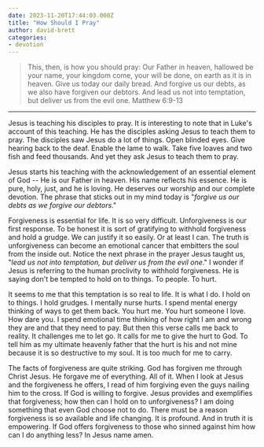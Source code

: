 ```yaml
---
date: 2023-11-20T17:44:03.000Z
title: "How Should I Pray"
author: david-brett
categories:
- devotion
---
```

> This, then, is how you should pray:
> Our Father in heaven, hallowed be your name,
> your kingdom come, your will be done,
> on earth as it is in heaven.
> Give us today our daily bread.
> And forgive us our debts,
> as we also have forgiven our debtors.
> And lead us not into temptation,
> but deliver us from the evil one.
> Matthew 6:9-13
* * *
Jesus is teaching his disciples to pray. It is interesting to note that in Luke's account of this teaching. He has the disciples asking Jesus to teach them to pray. The disciples saw Jesus do a lot of things. Open blinded eyes. Give hearing back to the deaf. Enable the lame to walk. Take five loaves and two fish and feed thousands. And yet they ask Jesus to teach them to pray.

Jesus starts his teaching with the acknowledgement of an essential element of God -- He is our Father in heaven. His name reflects his essence. He is pure, holy, just, and he is loving. He deserves our worship and our complete devotion. The phrase that sticks out in my mind today is "*forgive us our debts as we forgive our debtors*."

Forgiveness is essential for life. It is so very difficult. Unforgiveness is our first response. To be honest it is sort of gratifying to withhold forgiveness and hold a grudge. We can justify it so easily. Or at least I can. The truth is unforgiveness can become an emotional cancer that embitters the soul from the inside out. Notice the next phrase in the prayer Jesus taught us, "*lead us not into temptation, but deliver us from the evil one*." I wonder if Jesus is referring to the human proclivity to withhold forgiveness. He is saying don't be tempted to hold on to things. To people. To hurt.

It seems to me that this temptation is so real to life. It is what I do. I hold on to things. I hold grudges. I mentally nurse hurts. I spend mental energy thinking of ways to get them back. You hurt me. You hurt someone I love. How dare you. I spend emotional time thinking of how right I am and wrong they are and that they need to pay. But then this verse calls me back to reality. It challenges me to let go. It calls for me to give the hurt to God. To tell him as my ultimate heavenly father that the hurt is his and not mine because it is so destructive to my soul. It is too much for me to carry.

The facts of forgiveness are quite striking. God has forgiven me through Christ Jesus. He forgave me of everything. All of it. When I look at Jesus and the forgiveness he offers, I read of him forgiving even the guys nailing him to the cross. If God is willing to forgive. Jesus provides and exemplifies that forgiveness; how then can I hold on to unforgiveness? I am doing something that even God choose not to do. There must be a reason forgiveness is so available and life changing. It is profound. And in truth it is empowering. If God offers forgiveness to those who sinned against him how can I do anything less? In Jesus name amen.